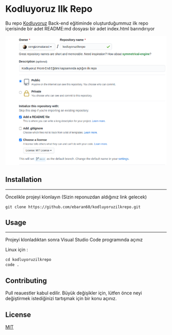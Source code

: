 # Kodluyoruz Ilk Repo
Bu repo [Kodluyoruz](https://app.patika.dev/courses/git/odev1) Back-end eğitiminde oluşturduğummuz ilk repo içerisinde bir adet README:md dosyası bir adet index.html barındırıyor

![](https://raw.githubusercontent.com/Kodluyoruz/taskforce/main/git/odev1/figures/github.png)

## Installation 
---
Öncelikle projeyi klonlayın (Sizin reponuzdan aldığınız link gelecek)

```
git clone https://github.com/ebaran60/kodluyoruzilkrepo.git
```

## Usage
---
Projeyi klonladıktan sonra Visual Studio Code programında açınız

Linux için : 
```
cd kodluyoruzilkrepo
code .
```

## Contributing 
Pull reauestler kabul edilir. Büyük değişikler için, lütfen önce neyi değiştirmek istediğinizi tartışmak için bir konu açınız.

## License 

[MIT](https://choosealicense.com/licenses/mit/)

